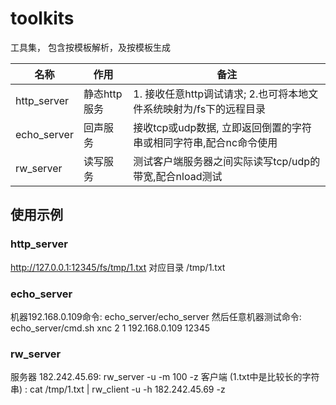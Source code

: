 # toolkits

工具集， 包含按模板解析，及按模板生成

| 名称        | 作用         | 备注                                                               |
| ----------- | ------------ | ------------------------------------------------------------------ |
| http_server | 静态http服务 | 1. 接收任意http调试请求; 2.也可将本地文件系统映射为/fs下的远程目录 |
| echo_server | 回声服务     | 接收tcp或udp数据, 立即返回倒置的字符串或相同字符串,配合nc命令使用  |
| rw_server   | 读写服务     | 测试客户端服务器之间实际读写tcp/udp的带宽,配合nload测试                                     |

## 使用示例

### http_server

http://127.0.0.1:12345/fs/tmp/1.txt 对应目录 /tmp/1.txt

### echo_server

机器192.168.0.109命令:  echo_server/echo_server
然后任意机器测试命令:   echo_server/cmd.sh xnc 2 1 192.168.0.109 12345

### rw_server

服务器 182.242.45.69: rw_server -u -m 100 -z
客户端 (1.txt中是比较长的字符串) : cat /tmp/1.txt | rw_client -u -h 182.242.45.69 -z
